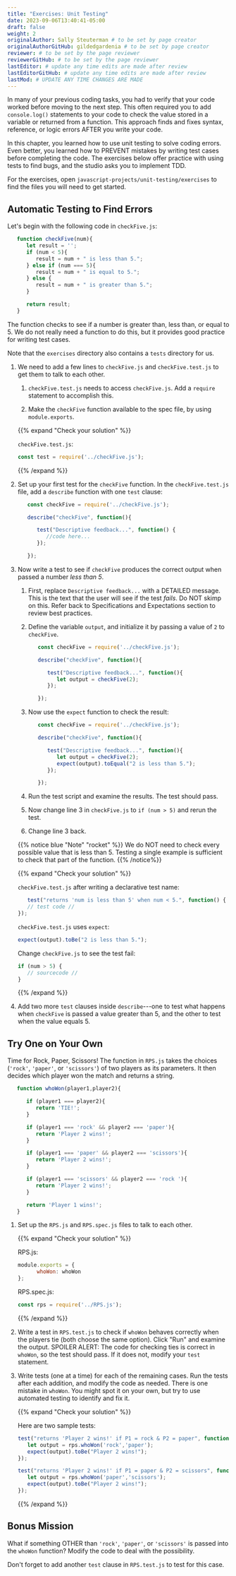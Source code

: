 ```yaml
---
title: "Exercises: Unit Testing"
date: 2023-09-06T13:40:41-05:00
draft: false
weight: 2
originalAuthor: Sally Steuterman # to be set by page creator
originalAuthorGitHub: gildedgardenia # to be set by page creator
reviewer: # to be set by the page reviewer
reviewerGitHub: # to be set by the page reviewer
lastEditor: # update any time edits are made after review
lastEditorGitHub: # update any time edits are made after review
lastMod: # UPDATE ANY TIME CHANGES ARE MADE
---
```


In many of your previous coding tasks, you had to verify that your code
worked before moving to the next step. This often required you to add
`console.log()` statements to your code to check the value stored in a variable
or returned from a function. This approach finds and fixes syntax, reference,
or logic errors AFTER you write your code.

In this chapter, you learned how to use unit testing to solve coding errors.
Even better, you learned how to PREVENT mistakes by writing test cases before
completing the code. The exercises below offer practice with using tests to
find bugs, and the studio asks you to implement TDD.

For the exercises, open `javascript-projects/unit-testing/exercises` to find the files you will need to get started.

## Automatic Testing to Find Errors

Let's begin with the following code in `checkFive.js`:

```js {linenos=table} 
   function checkFive(num){
      let result = '';
      if (num < 5){
         result = num + " is less than 5.";
      } else if (num === 5){
         result = num + " is equal to 5.";
      } else {
         result = num + " is greater than 5.";
      }

      return result;
   }
```

The function checks to see if a number is greater than, less than, or equal to
5. We do not really need a function to do this, but it provides good practice
for writing test cases.

Note that the `exercises` directory also contains a `tests` directory for us.

1. We need to add a few lines to `checkFive.js` and `checkFive.test.js` to
   get them to talk to each other.

   1. `checkFive.test.js` needs to access `checkFive.js`. Add a `require` statement
      to accomplish this.

   1. Make the `checkFive` function available to the spec file, by using
      `module.exports`.

   {{% expand "Check your solution" %}}
   
   `checkFive.test.js`:

   ```js
   const test = require('../checkFive.js');
   ```

   {{% /expand %}}

1. Set up your first test for the `checkFive` function. In the
   `checkFive.test.js` file, add a `describe` function with one `test`
   clause:

   ```js {linenos=table}
      const checkFive = require('../checkFive.js');

      describe("checkFive", function(){

         test("Descriptive feedback...", function() {
            //code here...
         });

      });
   ```

1. Now write a test to see if `checkFive` produces the correct output when
   passed a number *less than 5*.

   1. First, replace `Descriptive feedback...` with a DETAILED message. This
      is the text that the user will see if the test *fails*. Do NOT skimp on
      this. Refer back to Specifications and Expectations
      section to review best practices.

   1. Define the variable `output`, and initialize it by passing a value of
      `2` to `checkFive`.

      ```js {linenos=table}
         const checkFive = require('../checkFive.js');

         describe("checkFive", function(){

            test("Descriptive feedback...", function(){
               let output = checkFive(2);
            });

         });
      ```

   1. Now use the `expect` function to check the result:

      ```js {linenos=table}
         const checkFive = require('../checkFive.js');

         describe("checkFive", function(){

            test("Descriptive feedback...", function(){
               let output = checkFive(2);
               expect(output).toEqual("2 is less than 5.");
            });

         });
      ```

   1. Run the test script and examine the results. The test should pass.

   1. Now change line 3 in `checkFive.js` to `if (num > 5)` and rerun
      the test. 

   1. Change line 3 back.

   {{% notice blue "Note" "rocket" %}}
   We do NOT need to check every possible value that is less than 5. Testing a single
   example is sufficient to check that part of the function.
   {{% /notice%}}

   {{% expand "Check your solution" %}}

   `checkFive.test.js` after writing a declarative test name:

   ```js
      test("returns 'num is less than 5' when num < 5.", function() {
      // test code //
   });
   ```

   `checkFive.test.js` uses `expect`:

   ```js
   expect(output).toBe("2 is less than 5.");
   ```

   Change `checkFive.js` to see the test fail:

   ```js
   if (num > 5) {
      // sourcecode //
   }
   ```

   {{% /expand %}}

1. Add two more `test` clauses inside `describe`---one to test what happens
   when `checkFive` is passed a value greater than 5, and the other to test
   when the value equals 5.

## Try One on Your Own

Time for Rock, Paper, Scissors! The function in `RPS.js` takes the choices
(`'rock'`, `'paper'`, or `'scissors'`) of two players as its parameters.
It then decides which player won the match and returns a string.

```js {linenos=table}
   function whoWon(player1,player2){

      if (player1 === player2){
         return 'TIE!';
      }

      if (player1 === 'rock' && player2 === 'paper'){
         return 'Player 2 wins!';
      }

      if (player1 === 'paper' && player2 === 'scissors'){
         return 'Player 2 wins!';
      }

      if (player1 === 'scissors' && player2 === 'rock '){
         return 'Player 2 wins!';
      }

      return 'Player 1 wins!';
   }
```

1. Set up the `RPS.js` and `RPS.spec.js` files to talk to each other.

   {{% expand "Check your solution" %}}

   RPS.js:

   ```js
   module.exports = {
         whoWon: whoWon
   };
   ```

   RPS.spec.js:

   ```js
   const rps = require('../RPS.js');
   ```

   {{% /expand %}}

1. Write a test in `RPS.test.js` to check if `whoWon` behaves correctly
   when the players tie (both choose the same option). Click "Run" and examine
   the output. SPOILER ALERT: The code for checking ties is correct in
   `whoWon`, so the test should pass. If it does not, modify your `test`
   statement.

1. Write tests (one at a time) for each of the remaining cases. Run the tests
   after each addition, and modify the code as needed. There is one mistake in
   `whoWon`. You might spot it on your own, but try to use automated
   testing to identify and fix it.

   {{% expand "Check your solution" %}}

   Here are two sample tests:

   ```js
   test("returns 'Player 2 wins!' if P1 = rock & P2 = paper", function(){
      let output = rps.whoWon('rock','paper');
      expect(output).toBe("Player 2 wins!");
   });

   test("returns 'Player 2 wins!' if P1 = paper & P2 = scissors", function(){
      let output = rps.whoWon('paper','scissors');
      expect(output).toBe("Player 2 wins!");
   });
   ```

   {{% /expand %}}

## Bonus Mission

What if something OTHER than `'rock'`, `'paper'`, or `'scissors'` is
passed into the `whoWon` function? Modify the code to deal with the
possibility.

Don't forget to add another `test` clause in `RPS.test.js` to test for this
case.